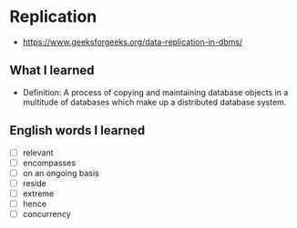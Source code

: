 # Replication
- https://www.geeksforgeeks.org/data-replication-in-dbms/

## What I learned
- Definition: A process of copying and maintaining database objects in a multitude of databases which make up a distributed database system.

## English words I learned
- [ ] relevant
- [ ] encompasses
- [ ] on an ongoing basis
- [ ] reside
- [ ] extreme
- [ ] hence
- [ ] concurrency
